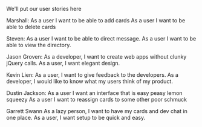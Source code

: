 We'll put our user stories here

Marshall:
As a user I want to be able to add cards
As a user I want to be able to delete cards

Steven:
As a user I want to be able to direct message.
As a user I want to be able to view the directory.

Jason Groven:
As a developer, I want to create web apps without clunky jQuery calls.
As a user, I want elegant design.

Kevin Lien:
As a user, I want to give feedback to the developers.
As a developer, I would like to know what my users think of my product.

Dustin Jackson:
As a user I want an interface that is easy peasy lemon squeezy
As a user I want to reassign cards to some other poor schmuck

Garrett Swann
As a lazy person, I want to have my cards and dev chat in one place.
As a user, I want setup to be quick and easy. 

